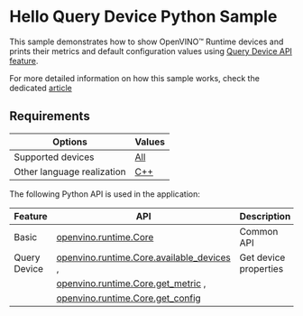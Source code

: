 # Hello Query Device Python Sample

This sample demonstrates how to show OpenVINO™ Runtime devices and prints their metrics and default configuration values using [Query Device API feature](..\..\..\docs\articles_en\openvino_workflow\openvino_intro\Device_Plugins\config_properties.md).

For more detailed information on how this sample works, check the dedicated [article](..\..\..\docs\articles_en\learn_openvino\openvino_samples\python_sample_hello_query_device.md)

## Requirements

| Options                     | Values                                                                                            |
| ----------------------------| --------------------------------------------------------------------------------------------------|
| Supported devices           | [All](..\..\..\docs\articles_en\about_openvino\compatibility_and_support\Supported_Devices.md)    |
| Other language realization  | [C++](..\..\..\docs\articles_en\learn_openvino\openvino_samples\cpp_sample_hello_query_device.md) |

The following Python API is used in the application:

| Feature       | API                                                                                                                                                                                     | Description                            |
| --------------| ----------------------------------------------------------------------------------------------------------------------------------------------------------------------------------------|----------------------------------------|
| Basic         | [openvino.runtime.Core](https://docs.openvino.ai/2023.2/api/ie_python_api/_autosummary/openvino.runtime.Core.html)                                                                      | Common API                             |
| Query Device  | [openvino.runtime.Core.available_devices](https://docs.openvino.ai/2023.2/api/ie_python_api/_autosummary/openvino.runtime.Core.html#openvino.runtime.Core.available_devices) ,          | Get device properties                  |
|               | [openvino.runtime.Core.get_metric](https://docs.openvino.ai/2023.2/api/ie_python_api/_autosummary/openvino.inference_engine.IECore.html#openvino.inference_engine.IECore.get_metric) ,  |                                        |
|               | [openvino.runtime.Core.get_config](https://docs.openvino.ai/2023.2/api/ie_python_api/_autosummary/openvino.inference_engine.IECore.html#openvino.inference_engine.IECore.get_config)    |                                        |


